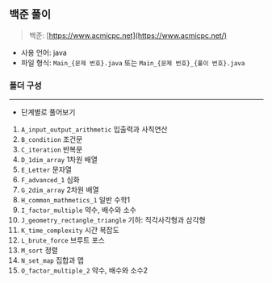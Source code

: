 ## 백준 풀이
> 백준: [https://www.acmicpc.net](https://www.acmicpc.net/)
- 사용 언어: java
- 파일 형식: `Main_{문제 번호}.java` 또는 `Main_{문제 번호}_{풀이 번호}.java`
 
### 폴더 구성
---
- 단계별로 풀어보기
1. `A_input_output_arithmetic` 입출력과 사칙연산 
2. `B_condition` 조건문
3. `C_iteration` 반복문
4. `D_1dim_array` 1차원 배열
5. `E_Letter` 문자열
6. `F_advanced_1` 심화
7. `G_2dim_array` 2차원 배열
8. `H_common_mathmetics_1` 일반 수학1
9. `I_factor_multiple` 약수, 배수와 소수
10. `J_geometry_rectangle_triangle` 기하: 직각사각형과 삼각형
11. `K_time_complexity` 시간 복잡도
12. `L_brute_force` 브루트 포스
13. `M_sort` 정렬
14. `N_set_map` 집합과 맵
15. `O_factor_multiple_2` 약수, 배수와 소수2 
